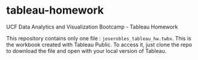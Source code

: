 # tableau-homework
UCF Data Analytics and Visualization Bootcamp - Tableau Homework

This repository contains only one file : ```joserobles_tableau_hw.twbx```.  This is the workbook created with Tableau Public.  To access it, just clone the repo to download the file and open with your local version of Tableau. 
